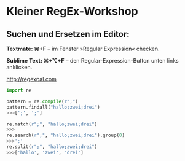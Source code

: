 # Kleiner RegEx-Workshop

## Suchen und Ersetzen im Editor:

**Textmate: ⌘+F** – im Fenster »Regular Expression« checken.

**Sublime Text: ⌘+⌥+F** – den Regular-Expression-Button unten links anklicken.



http://regexpal.com


```python
import re

pattern = re.compile(r";")
pattern.findall("hallo;zwei;drei")
>>>[';', ';']

re.match(r";", "hallo;zwei;drei")
>>>
re.search(r";", "hallo;zwei;drei").group(0)
>>>';'
re.split(r";", "hallo;zwei;drei")
>>>['hallo', 'zwei', 'drei']
```